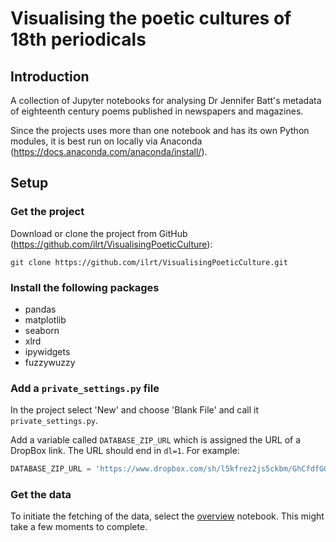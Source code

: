 # Visualising the poetic cultures of 18th periodicals

## Introduction

A collection of Jupyter notebooks for analysing Dr Jennifer Batt's metadata of eighteenth century 
poems published in newspapers and magazines.

Since the projects uses more than one notebook and has its own Python modules, it is best run on locally
via Anaconda (https://docs.anaconda.com/anaconda/install/).

## Setup

### Get the project

Download or clone the project from GitHub (https://github.com/ilrt/VisualisingPoeticCulture):

```
git clone https://github.com/ilrt/VisualisingPoeticCulture.git
```

### Install the following packages

 * pandas
 * matplotlib
 * seaborn
 * xlrd
 * ipywidgets
 * fuzzywuzzy

### Add a ```private_settings.py``` file

In the project select 'New' and choose 'Blank File' and call it ```private_settings.py```.

Add a variable called ```DATABASE_ZIP_URL``` which is assigned the URL of a DropBox link. 
The URL should end in ```dl=1```. For example:

```python
DATABASE_ZIP_URL = 'https://www.dropbox.com/sh/l5kfrez2js5ckbm/GhCfdfGGHvbvbfFGTvvv?dl=1'
```

### Get the data

To initiate the fetching of the data, select the [overview](overview.ipynb) notebook. This
might take a few moments to complete.